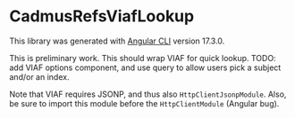 # CadmusRefsViafLookup

This library was generated with [Angular CLI](https://github.com/angular/angular-cli) version 17.3.0.

This is preliminary work. This should wrap VIAF for quick lookup. TODO: add VIAF options component, and use query to allow users pick a subject and/or an index.

Note that VIAF requires JSONP, and thus also `HttpClientJsonpModule`. Also, be sure to import this module before the `HttpClientModule` (Angular bug).
